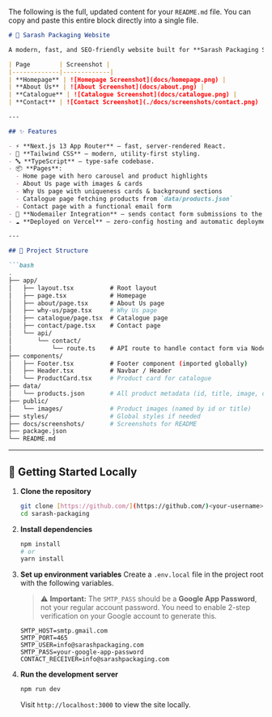 The following is the full, updated content for your `README.md` file. You can copy and paste this entire block directly into a single file.

````markdown
# 🌟 Sarash Packaging Website

A modern, fast, and SEO-friendly website built for **Sarash Packaging Solutions** to showcase their packaging products, authenticity, and services.

| Page        | Screenshot |
|-------------|-------------|
| **Homepage** | ![Homepage Screenshot](docs/homepage.png) |
| **About Us** | ![About Screenshot](docs/about.png) |
| **Catalogue** | ![Catalogue Screenshot](docs/catalogue.png) |
| **Contact** | ![Contact Screenshot](./docs/screenshots/contact.png) |

---

## ✨ Features

- ⚡ **Next.js 13 App Router** – fast, server-rendered React.
- 💅 **Tailwind CSS** – modern, utility-first styling.
- 🔤 **TypeScript** – type-safe codebase.
- 📦 **Pages**:
  - Home page with hero carousel and product highlights
  - About Us page with images & cards
  - Why Us page with uniqueness cards & background sections
  - Catalogue page fetching products from `data/products.json`
  - Contact page with a functional email form
- 📧 **Nodemailer Integration** – sends contact form submissions to the business email.
- ☁️ **Deployed on Vercel** – zero-config hosting and automatic deployments from GitHub.

---

## 📂 Project Structure

```bash
.
├── app/
│   ├── layout.tsx          # Root layout
│   ├── page.tsx            # Homepage
│   ├── about/page.tsx      # About Us page
│   ├── why-us/page.tsx     # Why Us page
│   ├── catalogue/page.tsx  # Catalogue page
│   ├── contact/page.tsx    # Contact page
│   └── api/
│       └── contact/
│           └── route.ts    # API route to handle contact form via Nodemailer
├── components/
│   ├── Footer.tsx          # Footer component (imported globally)
│   ├── Header.tsx          # Navbar / Header
│   └── ProductCard.tsx     # Product card for catalogue
├── data/
│   └── products.json       # All product metadata (id, title, image, description)
├── public/
│   └── images/             # Product images (named by id or title)
├── styles/                 # Global styles if needed
├── docs/screenshots/       # Screenshots for README
├── package.json
└── README.md
````

-----

## 🚀 Getting Started Locally

1.  **Clone the repository**

    ```bash
    git clone [https://github.com/](https://github.com/)<your-username>/sarash-packaging.git
    cd sarash-packaging
    ```

2.  **Install dependencies**

    ```bash
    npm install
    # or
    yarn install
    ```

3.  **Set up environment variables**
    Create a `.env.local` file in the project root with the following variables.

    > ⚠️ **Important:** The `SMTP_PASS` should be a **Google App Password**, not your regular account password. You need to enable 2-step verification on your Google account to generate this.

    ```env
    SMTP_HOST=smtp.gmail.com
    SMTP_PORT=465
    SMTP_USER=info@sarashpackaging.com
    SMTP_PASS=your-google-app-password
    CONTACT_RECEIVER=info@sarashpackaging.com
    ```

4.  **Run the development server**

    ```bash
    npm run dev
    ```

    Visit `http://localhost:3000` to view the site locally.

<!-- end list -->

```
```